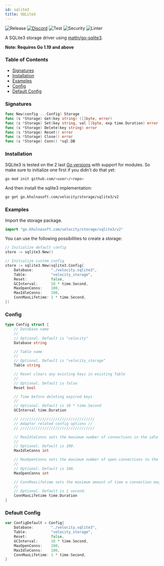 ```yaml
---
id: sqlite3
title: SQLite3
---
```


![Release](https://img.shields.io/github/v/tag/khulnasoft/storage?filter=sqlite3*)
[![Discord](https://img.shields.io/discord/704680098577514527?style=flat&label=%F0%9F%92%AC%20discord&color=00ACD7)](https://khulnasoft.com/discord)
![Test](https://img.shields.io/github/actions/workflow/status/khulnasoft/storage/test-sqlite3.yml?label=Tests)
![Security](https://img.shields.io/github/actions/workflow/status/khulnasoft/storage/gosec.yml?label=Security)
![Linter](https://img.shields.io/github/actions/workflow/status/khulnasoft/storage/linter.yml?label=Linter)

A SQLite3 storage driver using [mattn/go-sqlite3](https://github.com/mattn/go-sqlite3).

**Note: Requires Go 1.19 and above**

### Table of Contents
- [Signatures](#signatures)
- [Installation](#installation)
- [Examples](#examples)
- [Config](#config)
- [Default Config](#default-config)

### Signatures
```go
func New(config ...Config) Storage
func (s *Storage) Get(key string) ([]byte, error)
func (s *Storage) Set(key string, val []byte, exp time.Duration) error
func (s *Storage) Delete(key string) error
func (s *Storage) Reset() error
func (s *Storage) Close() error
func (s *Storage) Conn() *sql.DB
```
### Installation
SQLite3 is tested on the 2 last [Go versions](https://golang.org/dl/) with support for modules. So make sure to initialize one first if you didn't do that yet:
```bash
go mod init github.com/<user>/<repo>
```
And then install the sqlite3 implementation:
```bash
go get go.khulnasoft.com/velocity/storage/sqlite3/v2
```

### Examples
Import the storage package.
```go
import "go.khulnasoft.com/velocity/storage/sqlite3/v2"
```

You can use the following possibilities to create a storage:
```go
// Initialize default config
store := sqlite3.New()

// Initialize custom config
store := sqlite3.New(sqlite3.Config{
    Database:        "./velocity.sqlite3",
    Table:           "velocity_storage",
    Reset:           false,
    GCInterval:      10 * time.Second,
    MaxOpenConns:    100,
    MaxIdleConns:    100,
    ConnMaxLifetime: 1 * time.Second,
})
```

### Config
```go
type Config struct {
    // Database name
    //
    // Optional. Default is "velocity"
    Database string

    // Table name
    //
    // Optional. Default is "velocity_storage"
    Table string

    // Reset clears any existing keys in existing Table
    //
    // Optional. Default is false
    Reset bool

    // Time before deleting expired keys
    //
    // Optional. Default is 10 * time.Second
    GCInterval time.Duration

    // //////////////////////////////////
    // Adaptor related config options //
    // //////////////////////////////////

    // MaxIdleConns sets the maximum number of connections in the idle connection pool.
    //
    // Optional. Default is 100.
    MaxIdleConns int

    // MaxOpenConns sets the maximum number of open connections to the database.
    //
    // Optional. Default is 100.
    MaxOpenConns int

    // ConnMaxLifetime sets the maximum amount of time a connection may be reused.
    //
    // Optional. Default is 1 second.
    ConnMaxLifetime time.Duration
}
```

### Default Config
```go
var ConfigDefault = Config{
    Database:        "./velocity.sqlite3",
    Table:           "velocity_storage",
    Reset:           false,
    GCInterval:      10 * time.Second,
    MaxOpenConns:    100,
    MaxIdleConns:    100,
    ConnMaxLifetime: 1 * time.Second,
}
```
